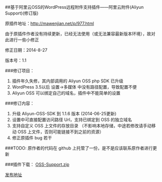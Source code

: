 ##基于阿里云OSS的WordPress远程附件支持插件——阿里云附件(Aliyun Support)(修订版)

原插件地址：http://mawenjian.net/p/977.html

由于原插件作者没有持续更新，已经无法使用（或无法兼容最新版本环境），故对此进行一些小修正

修正日期：2014-8-27

版本号：1.1

###修订项目：
1. 插件年久失修，其内部调用的 Aliyun OSS php SDK 已升级
2. WordPress 3.5以后 设置->多媒体 中没有路径配置，导致配置不便
3. Aliyun OSS 可以绑定自己的域名，插件中不能简单的设置

###修订内容：
1. 升级 Aliyun-OSS-SDK 到 1.1.6 版本 (2014-06-25更新)
2. 设置中可直接配置访问路径 Url，支持已绑定到 OSS 的独立域名
3. 支持自定义 OSS 上文件的存放目录 （不影响本地存储，中途若修改请手动移动 OSS 上文件，否则可能链接不到之前的资源）
4. 修正原插件 bug 若干

###TODO:
原作者的代码在 github 上托管了一份，是不是应该联系原作者进行更新

###插件下载：
[OSS-Support.zip](http://ichou.cn/files/53fea643b1fc2dbd4a00000a)

[发布地址](http://ichou.cn/posts/ji-yu-a-li-yun-ossde-wordpressyuan-cheng-fu-jian-zhi-chi-cha-jian-a-li-yun-fu-jian-aliyun-support-xiu-ding-ban)